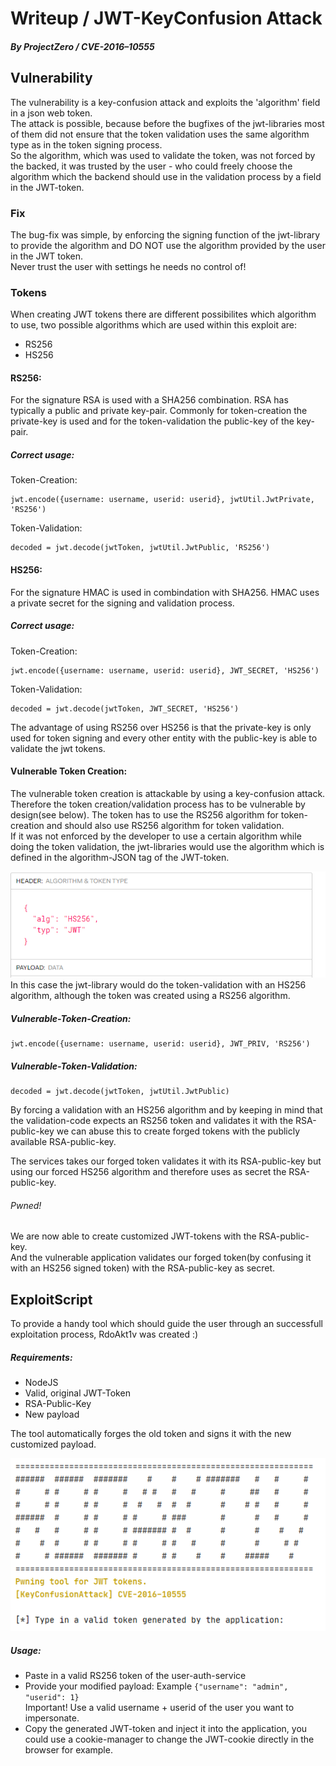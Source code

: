 # Writeup / JWT-KeyConfusion Attack
##### By ProjectZero / CVE-2016–10555

## Vulnerability
The vulnerability is a key-confusion attack and exploits the 'algorithm' field in a json web token.  
The attack is possible, because before the bugfixes of the jwt-libraries most of them did not ensure that the token validation uses the same algorithm type as in the token signing process.  
So the algorithm, which was used to validate the token, was not forced by the backed, it was trusted by the user - who could freely choose the algorithm which the backend should use in the validation process by a field in the JWT-token. 

### Fix
The bug-fix was simple, by enforcing the signing function of the jwt-library to provide the algorithm and DO NOT use the algorithm provided by the user in the JWT token.  
Never trust the user with settings he needs no control of!
### Tokens
When creating JWT tokens there are different possibilites which algorithm to use, two possible algorithms which are used within this exploit are:
- RS256
- HS256

#### RS256:
For the signature RSA is used with a SHA256 combination. RSA has typically a public and private key-pair. Commonly for token-creation the private-key is used and for the token-validation the public-key of the key-pair. 

##### Correct usage:
Token-Creation:
```
jwt.encode({username: username, userid: userid}, jwtUtil.JwtPrivate, 'RS256')
```

Token-Validation:
```
decoded = jwt.decode(jwtToken, jwtUtil.JwtPublic, 'RS256')
```

#### HS256:
For the signature HMAC is used in combindation with SHA256. HMAC uses a private secret for the signing and validation process.

##### Correct usage:
Token-Creation:
```
jwt.encode({username: username, userid: userid}, JWT_SECRET, 'HS256')
```

Token-Validation:
```
decoded = jwt.decode(jwtToken, JWT_SECRET, 'HS256')
```

The advantage of using RS256 over HS256 is that the private-key is only used for token signing and every other entity with the public-key is able to validate the jwt tokens.

#### Vulnerable Token Creation:
The vulnerable token creation is attackable by using a key-confusion attack.  
Therefore the token creation/validation process has to be vulnerable by design(see below). The token has to use the RS256 algorithm for token-creation and should also use RS256 algorithm for token validation.  
If it was not enforced by the developer to use a certain algorithm while doing the token validation, the jwt-libraries would use the algorithm which is defined in the algorithm-JSON tag of the JWT-token.  

![Algorithm Tag](images/jwt-algorithm-tag.PNG)  
In this case the jwt-library would do the token-validation with an HS256 algorithm, although the token was created using a RS256 algorithm.
##### Vulnerable-Token-Creation:
```
jwt.encode({username: username, userid: userid}, JWT_PRIV, 'RS256')
```

##### Vulnerable-Token-Validation:
```
decoded = jwt.decode(jwtToken, jwtUtil.JwtPublic)
```
By forcing a validation with an HS256 algorithm and by keeping in mind that the validation-code expects an RS256 token and validates it with the RSA-public-key we can abuse this to create forged tokens with the publicly available RSA-public-key.  

The services takes our forged token validates it with its RSA-public-key but using our forced HS256 algorithm and therefore uses as secret the RSA-public-key.  

###### Pwned!
We are now able to create customized JWT-tokens with the RSA-public-key.  
And the vulnerable application validates our forged token(by confusing it with an HS256 signed token) with the RSA-public-key as secret.

## ExploitScript
To provide a handy tool which should guide the user through an successfull exploitation process, RdoAkt1v was created :)
##### Requirements:
- NodeJS
- Valid, original JWT-Token
- RSA-Public-Key
- New payload

The tool automatically forges the old token and signs it with the new customized payload.  

![Tool](images/rdoakt1v_tool.PNG)  


##### Usage:
- Paste in a valid RS256 token of the user-auth-service
- Provide your modified payload: Example ```{"username": "admin", "userid": 1}```  
Important! Use a valid username + userid of the user you want to impersonate.
- Copy the generated JWT-token and inject it into the application, you could use a cookie-manager to change the JWT-cookie directly in the browser for example.